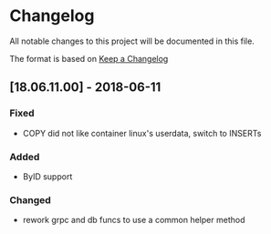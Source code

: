 # Changelog
All notable changes to this project will be documented in this file.

The format is based on [Keep a Changelog](http://keepachangelog.com/en/1.0.0/)

## [18.06.11.00] - 2018-06-11
### Fixed
- COPY did not like container linux's userdata, switch to INSERTs
### Added
- ByID support
### Changed
- rework grpc and db funcs to use a common helper method
